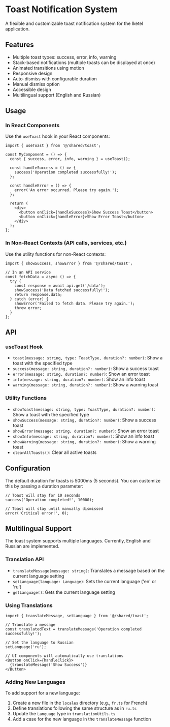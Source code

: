 # Toast Notification System

A flexible and customizable toast notification system for the Iketel application.

## Features

- Multiple toast types: success, error, info, warning
- Stack-based notifications (multiple toasts can be displayed at once)
- Animated transitions using motion
- Responsive design
- Auto-dismiss with configurable duration
- Manual dismiss option
- Accessible design
- Multilingual support (English and Russian)

## Usage

### In React Components

Use the `useToast` hook in your React components:

```tsx
import { useToast } from '@/shared/toast';

const MyComponent = () => {
  const { success, error, info, warning } = useToast();

  const handleSuccess = () => {
    success('Operation completed successfully!');
  };

  const handleError = () => {
    error('An error occurred. Please try again.');
  };

  return (
    <div>
      <button onClick={handleSuccess}>Show Success Toast</button>
      <button onClick={handleError}>Show Error Toast</button>
    </div>
  );
};
```

### In Non-React Contexts (API calls, services, etc.)

Use the utility functions for non-React contexts:

```tsx
import { showSuccess, showError } from '@/shared/toast';

// In an API service
const fetchData = async () => {
  try {
    const response = await api.get('/data');
    showSuccess('Data fetched successfully!');
    return response.data;
  } catch (error) {
    showError('Failed to fetch data. Please try again.');
    throw error;
  }
};
```

## API

### useToast Hook

- `toast(message: string, type: ToastType, duration?: number)`: Show a toast with the specified type
- `success(message: string, duration?: number)`: Show a success toast
- `error(message: string, duration?: number)`: Show an error toast
- `info(message: string, duration?: number)`: Show an info toast
- `warning(message: string, duration?: number)`: Show a warning toast

### Utility Functions

- `showToast(message: string, type: ToastType, duration?: number)`: Show a toast with the specified type
- `showSuccess(message: string, duration?: number)`: Show a success toast
- `showError(message: string, duration?: number)`: Show an error toast
- `showInfo(message: string, duration?: number)`: Show an info toast
- `showWarning(message: string, duration?: number)`: Show a warning toast
- `clearAllToasts()`: Clear all active toasts

## Configuration

The default duration for toasts is 5000ms (5 seconds). You can customize this by passing a duration parameter:

```tsx
// Toast will stay for 10 seconds
success('Operation completed!', 10000);

// Toast will stay until manually dismissed
error('Critical error!', 0);
```

## Multilingual Support

The toast system supports multiple languages. Currently, English and Russian are implemented.

### Translation API

- `translateMessage(message: string)`: Translates a message based on the current language setting
- `setLanguage(language: Language)`: Sets the current language ('en' or 'ru')
- `getLanguage()`: Gets the current language setting

### Using Translations

```tsx
import { translateMessage, setLanguage } from '@/shared/toast';

// Translate a message
const translatedText = translateMessage('Operation completed successfully!');

// Set the language to Russian
setLanguage('ru');

// UI components will automatically use translations
<Button onClick={handleClick}>
  {translateMessage('Show Success')}
</Button>
```

### Adding New Languages

To add support for a new language:

1. Create a new file in the `locales` directory (e.g., `fr.ts` for French)
2. Define translations following the same structure as in `ru.ts`
3. Update the `Language` type in `translationUtils.ts`
4. Add a case for the new language in the `translateMessage` function
